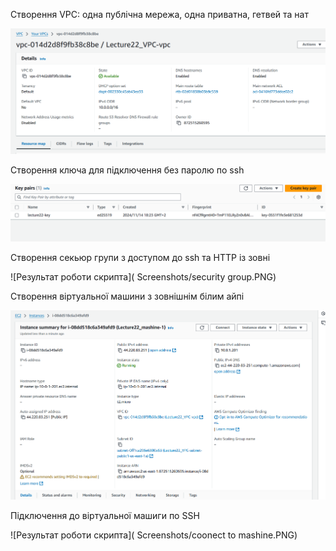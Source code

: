 Створення VPC: одна публічна мережа, одна приватна, гетвей та нат

![Результат роботи скрипта]( Screenshots/vpc-1.PNG)

Створення ключа для підключення без паролю по ssh

![Результат роботи скрипта]( Screenshots/key.PNG)

Створення секьюр групи з доступом до ssh та HTTP із зовні

![Результат роботи скрипта]( Screenshots/security group.PNG)

Створення віртуальної машини з зовнішнім білим айпі

![Результат роботи скрипта]( Screenshots/mashine-1.PNG)

Підключення до віртуальної машиги по SSH

![Результат роботи скрипта]( Screenshots/coonect to mashine.PNG)



